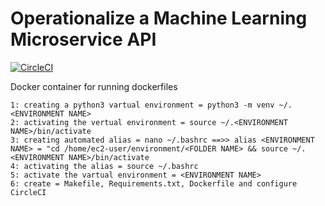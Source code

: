 # Operationalize a Machine Learning Microservice API

[![CircleCI](https://dl.circleci.com/status-badge/img/gh/get2bash/docker-container/tree/main.svg?style=svg)](https://dl.circleci.com/status-badge/redirect/gh/Operationalize-a-Machine-Learning-Microservice-API/tree/main)

Docker container for running dockerfiles

    1: creating a python3 vartual environment = python3 -m venv ~/.<ENVIRONMENT NAME>
    2: activating the vertual environment = source ~/.<ENVIRONMENT NAME>/bin/activate
    3: creating automated alias = nano ~/.bashrc ==>> alias <ENVIRONMENT NAME> = "cd /home/ec2-user/environment/<FOLDER NAME> && source ~/.<ENVIRONMENT NAME>/bin/activate 
    4: activating the alias = source ~/.bashrc
    5: activate the vartual environment = <ENVIRONMENT NAME>
    6: create = Makefile, Requirements.txt, Dockerfile and configure CircleCI
